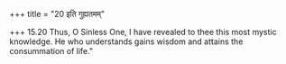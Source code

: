 +++
title = "20 इति गुह्यतमम्"

+++
15.20 Thus, O Sinless One, I have revealed to thee this most mystic
knowledge. He who understands gains wisdom and attains the consummation
of life."
